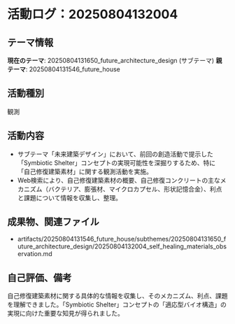 # 活動ログ：20250804132004

## テーマ情報
**現在のテーマ**: 20250804131650_future_architecture_design (サブテーマ)
**親テーマ**: 20250804131546_future_house

## 活動種別
観測

## 活動内容
- サブテーマ「未来建築デザイン」において、前回の創造活動で提示した「Symbiotic Shelter」コンセプトの実現可能性を深掘りするため、特に「自己修復建築素材」に関する観測活動を実施。
- Web検索により、自己修復建築素材の概要、自己修復コンクリートの主なメカニズム（バクテリア、膨張材、マイクロカプセル、形状記憶合金）、利点と課題について情報を収集し、整理。

## 成果物、関連ファイル
- artifacts/20250804131546_future_house/subthemes/20250804131650_future_architecture_design/20250804132004_self_healing_materials_observation.md

## 自己評価、備考
自己修復建築素材に関する具体的な情報を収集し、そのメカニズム、利点、課題を理解できました。「Symbiotic Shelter」コンセプトの「適応型バイオ構造」の実現に向けた重要な知見が得られました。

